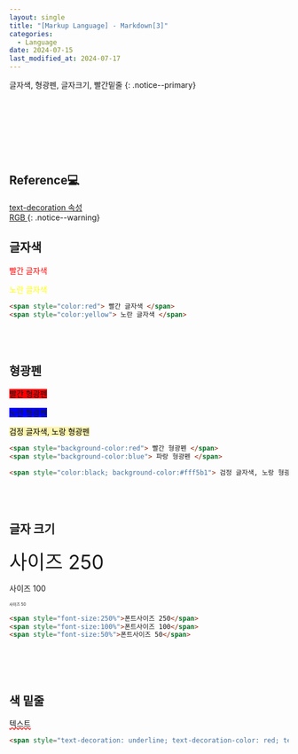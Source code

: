 ```yaml
---
layout: single
title: "[Markup Language] - Markdown[3]"
categories:
  - Language
date: 2024-07-15
last_modified_at: 2024-07-17
---
```


글자색, 형광펜, 글자크기, 빨간밑줄 
{: .notice--primary}
<br>
<br>
<br>
<br>
<br>
<br>
<br>
<br>

## Reference💻

 [ text-decoration 속성][1]<br>
 [ RGB ][2]
{: .notice--warning}

## 글자색

<span style="color:red"> 빨간 글자색 </span> 

<span style="color:yellow"> 노란 글자색 </span>

```html
<span style="color:red"> 빨간 글자색 </span> 
<span style="color:yellow"> 노란 글자색 </span>

```
<br>

<br>

## 형광펜

<span style="background-color:red"> 빨간 형광펜 </span>

<span style="background-color:blue"> 노란 형광펜 </span>

<span style="color:black; background-color:#fff5b1"> 검정 글자색, 노랑 형광펜 </span>

```html
<span style="background-color:red"> 빨간 형광펜 </span>
<span style="background-color:blue"> 파랑 형광펜 </span>

<span style="color:black; background-color:#fff5b1"> 검정 글자색, 노랑 형광펜 </span>
```
<br>

<br>

## 글자 크기

<span style="font-size:250%">사이즈 250</span>  

<span style="font-size:100%">사이즈 100</span>  

<span style="font-size:50%">사이즈 50</span>  

```html
<span style="font-size:250%">폰트사이즈 250</span>  
<span style="font-size:100%">폰트사이즈 100</span>  
<span style="font-size:50%">폰트사이즈 50</span>  
```
<br>

<br>

<br>


## 색 밑줄 

<span style="text-decoration: underline; text-decoration-color: red; text-decoration-style: wavy">텍스트</span>

```html
<span style="text-decoration: underline; text-decoration-color: red; text-decoration-style: wavy">텍스트</span>
```
<br>

<br>

<br>




[1]:<https://codingeverybody.kr/css-text-decoration-%ec%86%8d%ec%84%b1/> "https://codingeverybody.kr/css-text-decoration-속성"
[2]:<https://www.rapidtables.com/web/color/RGB_Color.html>
